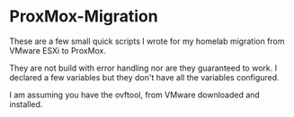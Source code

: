 # ProxMox-Migration

These are a few small quick scripts I wrote for my homelab migration from VMware ESXi to ProxMox.

They are not build with error handling nor are they guaranteed to work. I declared a few variables but they don't have all the variables configured.

I am assuming you have the ovftool, from VMware downloaded and installed.

